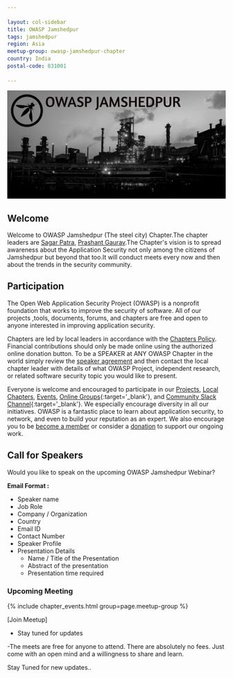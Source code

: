```yaml
---

layout: col-sidebar
title: OWASP Jamshedpur
tags: jamshedpur
region: Asia
meetup-group: owasp-jamshedpur-chapter
country: India
postal-code: 831001

---
```


  <img src="https://github.com/OWASP/www-chapter-jamshedpur/blob/main/OWAP%20JAMSHEDPUR%20LOGO.jpg?raw=true"/>


## Welcome
Welcome to OWASP Jamshedpur (The steel city) Chapter.The chapter leaders are <a href="mailto:sagar.patra@owasp.org">Sagar Patra</a>, <a href="mailto:prashant.gaurav@owasp.org">Prashant Gaurav</a>.The Chapter's vision is to spread awareness about the Application Security not only among the citizens of Jamshedpur but beyond that too.It will conduct meets every now and then about the trends in the security community.

## Participation
The Open Web Application Security Project (OWASP) is a nonprofit foundation that works to improve the security of software. All of our projects ,tools, documents, forums, and chapters are free and open to anyone interested in improving application security. 

Chapters are led by local leaders in accordance with the [Chapters Policy](/www-policy/operational/chapters). Financial contributions should only be made online using the authorized online donation button. To be a SPEAKER at ANY OWASP Chapter in the world simply review the [speaker agreement](/www-policy/legal/speaker-agreement) and then contact the local chapter leader with details of what OWASP Project, independent research, or related software security topic you would like to present.

Everyone is welcome and encouraged to participate in our [Projects](/projects/), [Local Chapters](/chapters/), [Events](/events/), [Online Groups](https://groups.google.com/a/owasp.com/){:target='_blank'}, and [Community Slack Channel](https://owasp.slack.com/){:target='_blank'}. We especially encourage diversity in all our initiatives. OWASP is a fantastic place to learn about application security, to network, and even to build your reputation as an expert. We also encourage you to be [become a member](/membership/) or consider a [donation](/donate/) to support our ongoing work.

## Call for Speakers

Would you like to speak on the upcoming OWASP Jamshedpur Webinar? 

**Email Format :**

- Speaker name
- Job Role
- Company / Organization
- Country
- Email ID
- Contact Number
- Speaker Profile
- Presentation Details
    - Name / Title of the Presentation
    - Abstract of the presentation
    - Presentation time required



### Upcoming Meeting
{% include chapter_events.html group=page.meetup-group %}

[Join Meetup]

- Stay tuned for updates



-The meets are free for anyone to attend. There are absolutely no fees. Just come with an open mind and a willingness to share and learn.

Stay Tuned for new updates..
